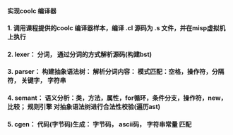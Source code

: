 #### 实现coolc 编译器

#### 1. 调用课程提供的coolc 编译器样本，编译 .cl 源码为 .s 文件，并在misp虚拟机上执行

#### 2. lexer： 分词， 通过分词的方式解析源码(构建bst)

#### 3. parser： 构建抽象语法树： 解析分词内容： 模式匹配：空格，操作符，分隔符， 关键字， 字符串

#### 4. semant： 语义分析：类，方法，属性，for循环，条件分支，操作符，new， 比较； 规则引擎 对抽象语法树进行合法性校验(遍历ast)

#### 5. cgen： 代码(字节码)生成： 字节码， ascii码， 字符串常量 匹配